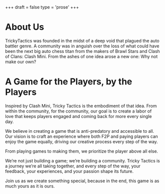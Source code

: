 ﻿+++
draft = false
type = 'prose'
+++

# About Us

TrickyTactics was founded in the midst of a deep void that plagued the auto battler genre. A community was in anguish over the loss of what could have been the next big auto chess titan from the makers of Brawl Stars and Clash of Clans: Clash Mini. From the ashes of one idea arose a new one: Why not make our own?

# A Game for the Players, by the Players
Inspired by Clash Mini, Tricky Tactics is the embodiment of that idea. From within the community, for the community, our goal is to create a labor of love that keeps players engaged and coming back for more every single day.

We believe in creating a game that is anti-predatory and accessible to all. Our vision is to craft an experience where both F2P and paying players can enjoy the game equally, driving our creative process every step of the way.

From playing games to making them, we prioritize the player above all else.

We’re not just building a game; we’re building a community. Tricky Tactics is a journey we’re all taking together, and every step of the way, your feedback, your experiences, and your passion shape its future.

Join us as we create something special, because in the end, this game is as much yours as it is ours.